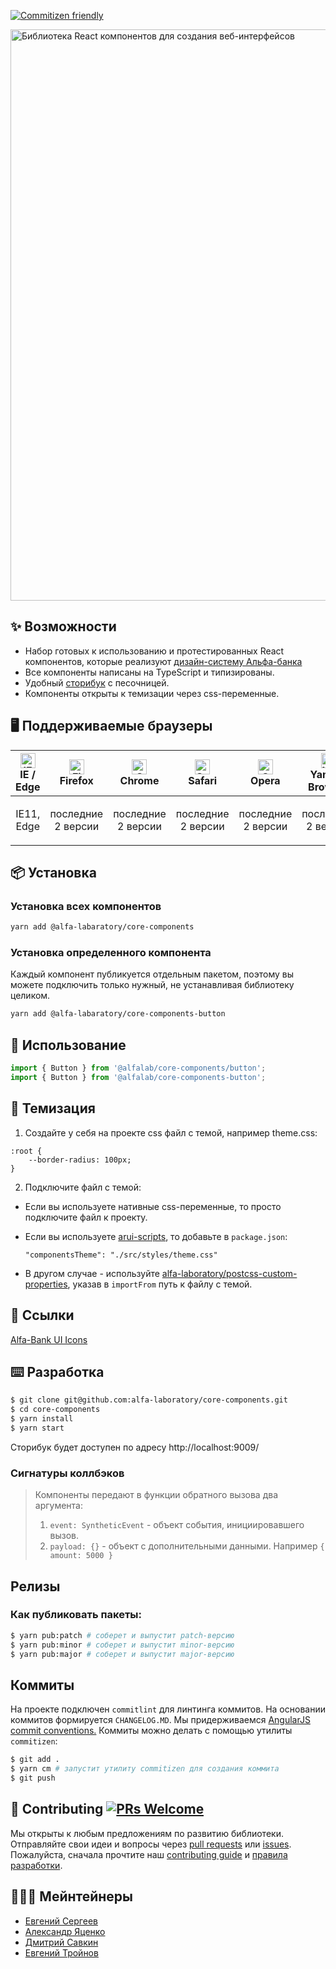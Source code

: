 [![Commitizen friendly](https://img.shields.io/badge/commitizen-friendly-brightgreen.svg)](http://commitizen.github.io/cz-cli/)

<img width="914" alt="Библиотека React компонентов для создания веб-интерфейсов" src="https://user-images.githubusercontent.com/109410/78970104-3873e000-7b11-11ea-945d-02f86cad62e0.png"/>

## ✨ Возможности

- Набор готовых к использованию и протестированных React компонентов, которые реализуют [дизайн-систему Альфа-банка](https://digital.alfabank.ru/principles)
- Все компоненты написаны на TypeScript и типизированы.
- Удобный [сторибук](https://alfa-laboratory.github.io/core-components/) с песочницей.
- Компоненты открыты к темизации через css-переменные.

## 🖥 Поддерживаемые браузеры


| [<img src="https://raw.githubusercontent.com/alrra/browser-logos/master/src/edge/edge_48x48.png" alt="IE / Edge" width="24px" height="24px" />](http://godban.github.io/browsers-support-badges/)<br/>IE / Edge | [<img src="https://raw.githubusercontent.com/alrra/browser-logos/master/src/firefox/firefox_48x48.png" alt="Firefox" width="24px" height="24px" />](http://godban.github.io/browsers-support-badges/)<br/>Firefox | [<img src="https://raw.githubusercontent.com/alrra/browser-logos/master/src/chrome/chrome_48x48.png" alt="Chrome" width="24px" height="24px" />](http://godban.github.io/browsers-support-badges/)<br/>Chrome | [<img src="https://raw.githubusercontent.com/alrra/browser-logos/master/src/safari/safari_48x48.png" alt="Safari" width="24px" height="24px" />](http://godban.github.io/browsers-support-badges/)<br/>Safari | [<img src="https://raw.githubusercontent.com/alrra/browser-logos/master/src/opera/opera_48x48.png" alt="Opera" width="24px" height="24px" />](http://godban.github.io/browsers-support-badges/)<br/>Opera | [<img src="https://raw.githubusercontent.com/alrra/browser-logos/master/src/yandex/yandex_48x48.png" alt="Yandex Browser" width="24px" height="24px" />](http://godban.github.io/browsers-support-badges/)<br/>Yandex Browser |
| --------------------------------------------------------------------------------------------------------------------------------------------------------------------------------------------------------------- | ----------------------------------------------------------------------------------------------------------------------------------------------------------------------------------------------------------------- | ------------------------------------------------------------------------------------------------------------------------------------------------------------------------------------------------------------- | ------------------------------------------------------------------------------------------------------------------------------------------------------------------------------------------------------------- | --------------------------------------------------------------------------------------------------------------------------------------------------------------------------------------------------------- | --------------------------------------------------------------------------------------------------------------------------------------------------------------------------------------------------------------------- |
| <p align="center">IE11, Edge</p>                                                                                                                                                                                            | <p align="center">последние 2 версии</p>                                                                                                                                                                                                  | <p align="center">последние 2 версии</p>                                                                                                                                                                                                | <p align="center">последние 2 версии</p>                                                                                                                                                                                                | <p align="center">последние 2 версии</p>                                                                                                                                                                                            | <p align="center">последние 2 версии</p>                                                                                                                                                                                                        |

## 📦 Установка


### Установка всех компонентов
```bash
yarn add @alfa-labaratory/core-components
```

### Установка определенного компонента

Каждый компонент публикуется отдельным пакетом, поэтому вы можете подключить только нужный, не устанавливая библиотеку целиком.

```bash
yarn add @alfa-labaratory/core-components-button
```

## 🔨 Использование

```jsx
import { Button } from '@alfalab/core-components/button';
import { Button } from '@alfalab/core-components-button';
```

## 💅 Темизация

1. Создайте у себя на проекте css файл с темой, например theme.css:
```
:root {
    --border-radius: 100px;
}
```

2. Подключите файл с темой:
- Если вы используете нативные css-переменные, то просто подключите файл к проекту.

- Если вы используете [arui-scripts](https://github.com/alfa-laboratory/arui-scripts), то добавьте в `package.json`:
   ```
   "сomponentsTheme": "./src/styles/theme.css"
   ```
- В другом случае - используйте [alfa-laboratory/postcss-custom-properties](https://github.com/alfa-laboratory/postcss-custom-properties), указав в `importFrom` путь к файлу с темой.

## 🔗 Ссылки

[Alfa-Bank UI Icons](https://github.com/alfa-laboratory/icons)

## ⌨️ Разработка

```bash
$ git clone git@github.com:alfa-laboratory/core-components.git
$ cd core-components
$ yarn install
$ yarn start
```

Сторибук будет доступен по адресу http://localhost:9009/

### Сигнатуры коллбэков

> Компоненты передают в функции обратного вызова два аргумента:
>
> 1. `event: SyntheticEvent` - объект события, инициировавшего вызов.
> 2. `payload: {}` - объект с дополнительными данными. Например `{ amount: 5000 }`

## Релизы
### Как публиковать пакеты:
```bash
$ yarn pub:patch # соберет и выпустит patch-версию
$ yarn pub:minor # соберет и выпустит minor-версию
$ yarn pub:major # соберет и выпустит major-версию
```

## Коммиты
На проекте подключен `commitlint` для линтинга коммитов. На основании коммитов формируется `CHANGELOG.MD`.
Мы придерживаемся [AngularJS commit conventions.](https://gist.github.com/stephenparish/9941e89d80e2bc58a153)
Коммиты можно делать с помощью утилиты `commitizen`:
```bash
$ git add .
$ yarn cm # запустит утилиту commitizen для создания коммита
$ git push
```

## 🤝 Contributing [![PRs Welcome](https://img.shields.io/badge/PRs-welcome-brightgreen.svg?style=flat-square)](http://makeapullrequest.com)

Мы открыты к любым предложениям по развитию библиотеки.
Отправляйте свои идеи и вопросы через [pull requests](https://github.com/alfa-laboratory/core-components/pulls) или [issues](https://github.com/alfa-laboratory/core-components/issues).
Пожалуйста, сначала прочтите наш [contributing guide](https://github.com/alfa-laboratory/core-components/blob/master/.github/CONTRIBUTING.md) и [правила разработки](https://github.com/alfa-laboratory/core-components/wiki/Development).

## 👨🏻‍💻 Мейнтейнеры

* [Евгений Сергеев](https://github.com/SiebenSieben)
* [Александр Яценко](https://github.com/reme3d2y)
* [Дмитрий Савкин](https://github.com/dmitrsavk)
* [Евгений Тройнов](https://github.com/etroynov)

